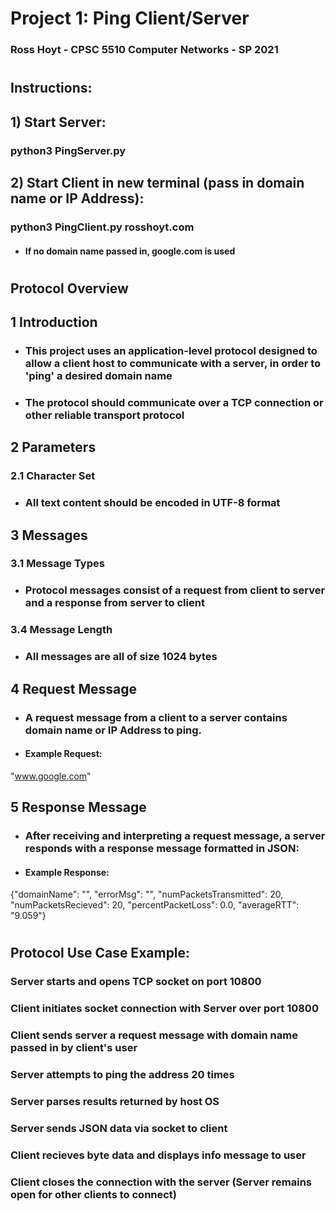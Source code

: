 # Project 1: Ping Client/Server
### Ross Hoyt - CPSC 5510 Computer Networks - SP 2021
#
## Instructions:
## 1) Start Server:
### python3 PingServer.py
## 2) Start Client in new terminal (pass in domain name or IP Address):
### python3 PingClient.py rosshoyt.com
* #### If no domain name passed in, google.com is used
#
## Protocol Overview
## 1 Introduction
* ### This project uses an application-level protocol designed to allow a client host to communicate with a server, in order to 'ping' a desired domain name
* ### The protocol should communicate over a TCP connection or other reliable transport protocol
## 2 Parameters
### 2.1 Character Set
* ### All text content should be encoded in UTF-8 format
## 3 Messages
### 3.1 Message Types
* ### Protocol messages consist of a request from client to server and a response from server to client
### 3.4 Message Length
* ### All messages are all of size 1024 bytes
## 4 Request Message
* ### A request message from a client to a server contains  domain name or IP Address to ping. 
* #### Example Request:
"www.google.com"
## 5 Response Message
* ### After receiving and interpreting a request message, a server responds with a  response message formatted in JSON:
* #### Example Response:
{"domainName": "", "errorMsg": "", "numPacketsTransmitted": 20, "numPacketsRecieved": 20, "percentPacketLoss": 0.0, "averageRTT": "9.059"}
#
## Protocol Use Case Example:
### Server starts and opens TCP socket on port 10800
### Client initiates socket connection with Server over port 10800
### Client sends server a request message with domain name passed in by client's user
### Server attempts to ping the address 20 times
### Server parses results returned by host OS
### Server sends JSON data via socket to client 
### Client recieves byte data and displays info message to user
### Client closes the connection with the server (Server remains open for other clients to connect)